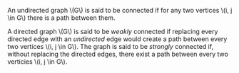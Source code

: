 An undirected graph \\(G\\) is said to be connected if for any two vertices \\(i, j \in G\\) there is a path between them.

A directed graph \\(G\\) is said to be *weakly* connected if replacing every directed edge with an *undirected* edge would create a path between every two vertices \\(i, j \in G\\). The graph is said to be *strongly* connected if, without replacing the directed edges, there exist a path between every two verticies \\(i, j \in G\\).